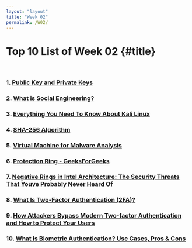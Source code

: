```yaml
---
layout: "layout"
title: "Week 02"
permalink: /W02/
---
```


# Top 10 List of Week 02 {#title}
<br>

### 1. [Public Key and Private Keys](https://www.comodo.com/resources/small-business/digital-certificates2.php)


### 2. [What is Social Engineering?](https://www.kaspersky.com/resource-center/definitions/what-is-social-engineering)


### 3. [Everything You Need To Know About Kali Linux](https://www.edureka.co/blog/ethical-hacking-using-kali-linux/)


### 4. [SHA-256 Algorithm](https://www.solarwindsmsp.com/blog/sha-256-encryption)


### 5. [Virtual Machine for Malware Analysis](https://www.geeksforgeeks.org/virtual-machine-for-malware-analysis/)


### 6. [Protection Ring - GeeksForGeeks](https://www.geeksforgeeks.org/protection-ring/)


### 7. [Negative Rings in Intel Architecture: The Security Threats That Youve Probably Never Heard Of](https://medium.com/swlh/negative-rings-in-intel-architecture-the-security-threats-youve-probably-never-heard-of-d725a4b6f831)


### 8. [What Is Two-Factor Authentication (2FA)?](https://authy.com/what-is-2fa/)


### 9. [How Attackers Bypass Modern Two-factor Authentication and How to Protect Your Users](https://www.onespan.com/blog/how-attackers-bypass-modern-two-factor-authentication-and-how-protect-your-users)


### 10. [What is Biometric Authentication? Use Cases, Pros & Cons](https://www.onespan.com/topics/biometric-authentication)

